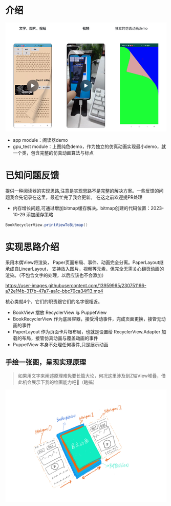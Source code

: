# 介绍

![simple_view](./images/demo_pic.png)

* app module：阅读器demo
* gpu_test module：上图纯色demo，作为独立的仿真动画实现最小demo，就一个类，包含完整的仿真动画算法与标点
# 已知问题反馈
提供一种阅读器的实现思路,注意是实现思路不是完整的解决方案。一些反馈的问题我会先记录在这里，最近忙完了我会更新。
在这之前欢迎提PR处理

* 内存增长问题,可通过增加bitmap缓存解决。bitmap创建的代码位置：2023-10-29 添加缓存策略

```java
BookRecyclerView.printViewToBitmap()
```

# 实现思路介绍

采用木偶View将渲染， Paper页面布局、事件、动画完全分离。PaperLayout继承成自LinearLayout，
支持放入图片，视频等元素，但完全无需关心翻页动画的渲染。（不包含文字的处理，以后应该也不会添加）

https://user-images.githubusercontent.com/13959965/230751166-a72e1f4b-317b-47a7-aa1c-bbc70ca34f13.mp4

核心类就4个，它们的职责跟它们的名字很相近。

* BookView 摆放 RecyclerView 与 PuppetView
* BookRecyclerView 作为底层容器，接受滑动事件，完成页面更换，接管无动画的事件
* PaperLayout 作为页面卡片根布局，也就是设置给 RecyclerView.Adapter 加载的布局，接管仿真动画与覆盖动画的事件
* PuppetView 本身不处理任何事件,只是展示动画

## 手绘一张图，呈现实现原理

> 如果用文字来阐述原理难免要长篇大论，何况这里涉及到Z轴View堆叠，借此机会展示下我的绘画能力吧🐶（瞎搞）


![BookView](./images/Book_view_desc.jpg)
